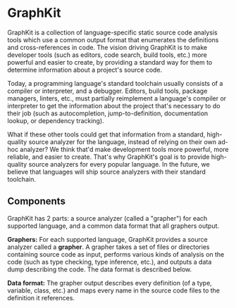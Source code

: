 # GraphKit

GraphKit is a collection of language-specific static source code analysis tools
which use a common output format that enumerates the definitions and
cross-references in code. The vision driving GraphKit is to make developer tools
(such as editors, code search, build tools, etc.) more powerful and easier to
create, by providing a standard way for them to determine information about a
project's source code.

Today, a programming language's standard toolchain usually consists of a
compiler or interpreter, and a debugger. Editors, build tools, package managers,
linters, etc., must partially reimplement a language's compiler or interpreter
to get the information about the project that's necessary to do their job (such
as autocompletion, jump-to-definition, documentation lookup, or dependency
tracking).

What if these other tools could get that information from a standard,
high-quality source analyzer for the language, instead of relying on their own
ad-hoc analyzer? We think that'd make development tools more powerful, more
reliable, and easier to create. That's why GraphKit's goal is to provide
high-quality source analyzers for every popular language. In the future, we
believe that languages will ship source analyzers with their standard toolchain.

## Components

GraphKit has 2 parts: a source analyzer (called a "grapher") for each supported
language, and a common data format that all graphers output.

**Graphers:** For each supported language, GraphKit provides a source analyzer called a
**grapher**. A grapher takes a set of files or directories containing source code as input, performs various kinds of analysis on the code (such as type checking, type inference, etc.), and outputs a data dump describing the code. The data format is described below.

**Data format:** The grapher output describes every definition (of a type,
variable, class, etc.) and maps every name in the source code files to the
definition it references.